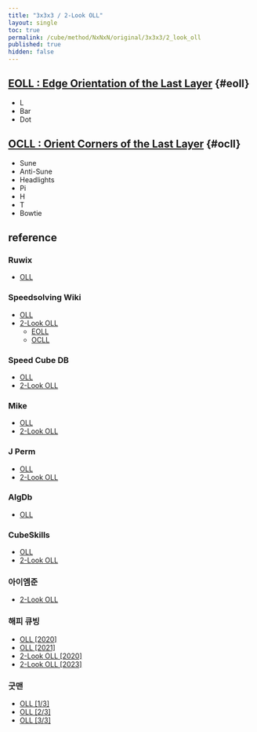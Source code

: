 ```yaml
---
title: "3x3x3 / 2-Look OLL"
layout: single
toc: true
permalink: /cube/method/NxNxN/original/3x3x3/2_look_oll
published: true
hidden: false
---
```


<head>
  <base target="_blank">
</head>



## [EOLL : Edge Orientation of the Last Layer](/cube/method/NxNxN/original/3x3x3/2_look_oll/eoll) {#eoll}

- L
- Bar
- Dot



## [OCLL : Orient Corners of the Last Layer](/cube/method/NxNxN/original/3x3x3/2_look_oll/ocll) {#ocll}

- Sune
- Anti-Sune
- Headlights
- Pi
- H
- T
- Bowtie



## reference

### Ruwix

- [OLL](https://ruwix.com/the-rubiks-cube/advanced-cfop-fridrich/orient-the-last-layer-oll/)

### Speedsolving Wiki

- [OLL](https://www.speedsolving.com/wiki/index.php/OLL)
- [2-Look OLL](https://www.speedsolving.com/wiki/index.php/2-Look_OLL)
  - [EOLL](https://www.speedsolving.com/wiki/index.php/EOLL)
  - [OCLL](https://www.speedsolving.com/wiki/index.php/OCLL)

### Speed Cube DB

- [OLL](https://speedcubedb.com/a/3x3/OLL)
- [2-Look OLL](https://speedcubedb.com/a/3x3/2LookOLL)

### Mike

- [OLL](https://logiqx.github.io/cubing-algs/html/oll.html#learners)
- [2-Look OLL](https://logiqx.github.io/cubing-algs/html/2loll.html)

### J Perm

- [OLL](https://jperm.net/algs/oll)
- [2-Look OLL](https://jperm.net/algs/2lookoll)

### AlgDb

- [OLL](http://algdb.net/puzzle/333/oll)

### CubeSkills

- [OLL](https://www.cubeskills.com/tutorials/2-look-last-layer/oll-algorithms)
- [2-Look OLL](https://www.cubeskills.com/tutorials/4-look-last-layer/2-look-oll)

### 아이엠준

- [2-Look OLL](https://youtu.be/Jt2yRE_HdrE)

### 해피 큐빙

- [OLL [2020]](https://youtu.be/WISQ5cpYdkk)
- [OLL [2021]](https://youtu.be/Yxs2avW0PaY)
- [2-Look OLL [2020]](https://youtu.be/YNM1n7Ej6HM)
- [2-Look OLL [2023]](https://youtu.be/K_vbxkmVZg4)

### 굿맨

- [OLL [1/3]](https://youtu.be/ljWs7Kebiu0)
- [OLL [2/3]](https://youtu.be/rGycofg4Ol0)
- [OLL [3/3]](https://youtu.be/WqxfyjpzMDg)
